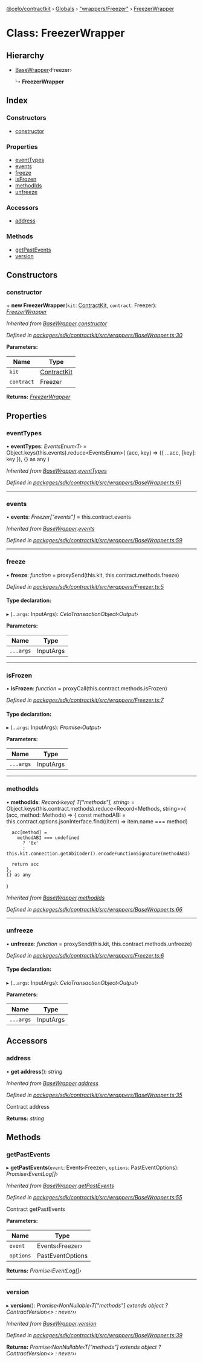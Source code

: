 [@celo/contractkit](../README.md) › [Globals](../globals.md) › ["wrappers/Freezer"](../modules/_wrappers_freezer_.md) › [FreezerWrapper](_wrappers_freezer_.freezerwrapper.md)

# Class: FreezerWrapper

## Hierarchy

* [BaseWrapper](_wrappers_basewrapper_.basewrapper.md)‹Freezer›

  ↳ **FreezerWrapper**

## Index

### Constructors

* [constructor](_wrappers_freezer_.freezerwrapper.md#constructor)

### Properties

* [eventTypes](_wrappers_freezer_.freezerwrapper.md#eventtypes)
* [events](_wrappers_freezer_.freezerwrapper.md#events)
* [freeze](_wrappers_freezer_.freezerwrapper.md#freeze)
* [isFrozen](_wrappers_freezer_.freezerwrapper.md#isfrozen)
* [methodIds](_wrappers_freezer_.freezerwrapper.md#methodids)
* [unfreeze](_wrappers_freezer_.freezerwrapper.md#unfreeze)

### Accessors

* [address](_wrappers_freezer_.freezerwrapper.md#address)

### Methods

* [getPastEvents](_wrappers_freezer_.freezerwrapper.md#getpastevents)
* [version](_wrappers_freezer_.freezerwrapper.md#version)

## Constructors

###  constructor

\+ **new FreezerWrapper**(`kit`: [ContractKit](_kit_.contractkit.md), `contract`: Freezer): *[FreezerWrapper](_wrappers_freezer_.freezerwrapper.md)*

*Inherited from [BaseWrapper](_wrappers_basewrapper_.basewrapper.md).[constructor](_wrappers_basewrapper_.basewrapper.md#constructor)*

*Defined in [packages/sdk/contractkit/src/wrappers/BaseWrapper.ts:30](https://github.com/celo-org/celo-monorepo/blob/contractkit-v1.2.2/packages/sdk/contractkit/src/wrappers/BaseWrapper.ts#L30)*

**Parameters:**

Name | Type |
------ | ------ |
`kit` | [ContractKit](_kit_.contractkit.md) |
`contract` | Freezer |

**Returns:** *[FreezerWrapper](_wrappers_freezer_.freezerwrapper.md)*

## Properties

###  eventTypes

• **eventTypes**: *EventsEnum‹T›* = Object.keys(this.events).reduce<EventsEnum<T>>(
    (acc, key) => ({ ...acc, [key]: key }),
    {} as any
  )

*Inherited from [BaseWrapper](_wrappers_basewrapper_.basewrapper.md).[eventTypes](_wrappers_basewrapper_.basewrapper.md#eventtypes)*

*Defined in [packages/sdk/contractkit/src/wrappers/BaseWrapper.ts:61](https://github.com/celo-org/celo-monorepo/blob/contractkit-v1.2.2/packages/sdk/contractkit/src/wrappers/BaseWrapper.ts#L61)*

___

###  events

• **events**: *Freezer["events"]* = this.contract.events

*Inherited from [BaseWrapper](_wrappers_basewrapper_.basewrapper.md).[events](_wrappers_basewrapper_.basewrapper.md#events)*

*Defined in [packages/sdk/contractkit/src/wrappers/BaseWrapper.ts:59](https://github.com/celo-org/celo-monorepo/blob/contractkit-v1.2.2/packages/sdk/contractkit/src/wrappers/BaseWrapper.ts#L59)*

___

###  freeze

• **freeze**: *function* = proxySend(this.kit, this.contract.methods.freeze)

*Defined in [packages/sdk/contractkit/src/wrappers/Freezer.ts:5](https://github.com/celo-org/celo-monorepo/blob/contractkit-v1.2.2/packages/sdk/contractkit/src/wrappers/Freezer.ts#L5)*

#### Type declaration:

▸ (...`args`: InputArgs): *CeloTransactionObject‹Output›*

**Parameters:**

Name | Type |
------ | ------ |
`...args` | InputArgs |

___

###  isFrozen

• **isFrozen**: *function* = proxyCall(this.contract.methods.isFrozen)

*Defined in [packages/sdk/contractkit/src/wrappers/Freezer.ts:7](https://github.com/celo-org/celo-monorepo/blob/contractkit-v1.2.2/packages/sdk/contractkit/src/wrappers/Freezer.ts#L7)*

#### Type declaration:

▸ (...`args`: InputArgs): *Promise‹Output›*

**Parameters:**

Name | Type |
------ | ------ |
`...args` | InputArgs |

___

###  methodIds

• **methodIds**: *Record‹keyof T["methods"], string›* = Object.keys(this.contract.methods).reduce<Record<Methods<T>, string>>(
    (acc, method: Methods<T>) => {
      const methodABI = this.contract.options.jsonInterface.find((item) => item.name === method)

      acc[method] =
        methodABI === undefined
          ? '0x'
          : this.kit.connection.getAbiCoder().encodeFunctionSignature(methodABI)

      return acc
    },
    {} as any
  )

*Inherited from [BaseWrapper](_wrappers_basewrapper_.basewrapper.md).[methodIds](_wrappers_basewrapper_.basewrapper.md#methodids)*

*Defined in [packages/sdk/contractkit/src/wrappers/BaseWrapper.ts:66](https://github.com/celo-org/celo-monorepo/blob/contractkit-v1.2.2/packages/sdk/contractkit/src/wrappers/BaseWrapper.ts#L66)*

___

###  unfreeze

• **unfreeze**: *function* = proxySend(this.kit, this.contract.methods.unfreeze)

*Defined in [packages/sdk/contractkit/src/wrappers/Freezer.ts:6](https://github.com/celo-org/celo-monorepo/blob/contractkit-v1.2.2/packages/sdk/contractkit/src/wrappers/Freezer.ts#L6)*

#### Type declaration:

▸ (...`args`: InputArgs): *CeloTransactionObject‹Output›*

**Parameters:**

Name | Type |
------ | ------ |
`...args` | InputArgs |

## Accessors

###  address

• **get address**(): *string*

*Inherited from [BaseWrapper](_wrappers_basewrapper_.basewrapper.md).[address](_wrappers_basewrapper_.basewrapper.md#address)*

*Defined in [packages/sdk/contractkit/src/wrappers/BaseWrapper.ts:35](https://github.com/celo-org/celo-monorepo/blob/contractkit-v1.2.2/packages/sdk/contractkit/src/wrappers/BaseWrapper.ts#L35)*

Contract address

**Returns:** *string*

## Methods

###  getPastEvents

▸ **getPastEvents**(`event`: Events‹Freezer›, `options`: PastEventOptions): *Promise‹EventLog[]›*

*Inherited from [BaseWrapper](_wrappers_basewrapper_.basewrapper.md).[getPastEvents](_wrappers_basewrapper_.basewrapper.md#getpastevents)*

*Defined in [packages/sdk/contractkit/src/wrappers/BaseWrapper.ts:55](https://github.com/celo-org/celo-monorepo/blob/contractkit-v1.2.2/packages/sdk/contractkit/src/wrappers/BaseWrapper.ts#L55)*

Contract getPastEvents

**Parameters:**

Name | Type |
------ | ------ |
`event` | Events‹Freezer› |
`options` | PastEventOptions |

**Returns:** *Promise‹EventLog[]›*

___

###  version

▸ **version**(): *Promise‹NonNullable‹T["methods"] extends object ? ContractVersion<> : never››*

*Inherited from [BaseWrapper](_wrappers_basewrapper_.basewrapper.md).[version](_wrappers_basewrapper_.basewrapper.md#version)*

*Defined in [packages/sdk/contractkit/src/wrappers/BaseWrapper.ts:39](https://github.com/celo-org/celo-monorepo/blob/contractkit-v1.2.2/packages/sdk/contractkit/src/wrappers/BaseWrapper.ts#L39)*

**Returns:** *Promise‹NonNullable‹T["methods"] extends object ? ContractVersion<> : never››*
